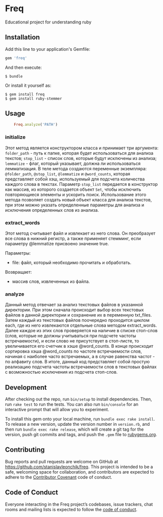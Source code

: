# Freq
Educational project for understanding ruby

## Installation

Add this line to your application's Gemfile:

```ruby
gem 'freq'
```

And then execute:

    $ bundle

Or install it yourself as:

    $ gem install freq
    $ gem install ruby-stemmer

## Usage

```ruby
    Freq.analyze('PATH')
```

### initialize
Этот метод является конструктором класса и принимает три аргумента: `folder_path` - путь к папке, которая будет использоваться для анализа текстов; `stop_list` - список слов, которые будут исключены из анализа; `lemmatize` - флаг, который указывает, должна ли использоваться лемматизация.
В теле метода создаются переменные экземпляра: `@folder_path`, `@stop_list`, `@lemmatize` и `@word_counts`, которая представляет собой хэш, используемый для подсчета количества каждого слова в текстах. Параметр `stop_list` передается в конструктор как массив, из которого создается объект `Set`, чтобы исключить повторяющиеся элементы и ускорить поиск.
Использование этого метода позволяет создать новый объект класса для анализа текстов, при этом можно указать определенные параметры для анализа и исключения определенных слов из анализа.

### extract_words
Этот метод считывает файл и извлекает из него слова. Он преобразует все слова в нижний регистр, а также применяет стемминг, если параметру @lemmatize присвоено значение true.

Параметры:
- file: файл, который необходимо прочитать и обработать.

Возвращает: 
- массив слов, извлеченных из файла.

### analyze
Данный метод отвечает за анализ текстовых файлов в указанной директории.
При этом сначала происходит выбор всех текстовых файлов в данной директории и сохранение их в переменную txt_files.
Затем каждый из текстовых файлов поочередно проходится циклом each, где из него извлекаются отдельные слова методом extract_words.
Далее каждое из этих слов проверяется на наличие в списке стоп-слов (слов, которые не должны учитываться при подсчете частоты встречаемости), и если слово не присутствует в стоп-листе, то увеличивается его счетчик в хэше @word_counts.
В конце происходит сортировка хэша @word_counts по частоте встречаемости слов, начиная с наиболее часто встречаемых, а в случае равенства частот - по алфавиту слов.
В итоге, данный код представляет собой простую реализацию подсчета частоты встречаемости слов в текстовых файлах с возможностью исключения из подсчета стоп-слов.

## Development

After checking out the repo, run `bin/setup` to install dependencies. Then, run `rake test` to run the tests. You can also run `bin/console` for an interactive prompt that will allow you to experiment.

To install this gem onto your local machine, run `bundle exec rake install`. To release a new version, update the version number in `version.rb`, and then run `bundle exec rake release`, which will create a git tag for the version, push git commits and tags, and push the `.gem` file to [rubygems.org](https://rubygems.org).

## Contributing

Bug reports and pull requests are welcome on GitHub at https://github.com/stanislavleonchik/freq. This project is intended to be a safe, welcoming space for collaboration, and contributors are expected to adhere to the [Contributor Covenant](http://contributor-covenant.org) code of conduct.

## Code of Conduct

Everyone interacting in the Freq project’s codebases, issue trackers, chat rooms and mailing lists is expected to follow the [code of conduct](https://github.com/[USERNAME]/freq/blob/master/CODE_OF_CONDUCT.md).
